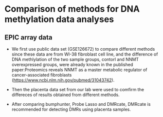 # Comparison of methods for DNA methylation data analyses

## EPIC array data

* We first use public data set (GSE126672) to compare different methods since these data are from WI-38 fibroblast cell line, and the difference of DNA methlylation of the two sample groups, contorl and NNMT overexpressed groups, were already known in the published paper:Proteomics reveals NNMT as a master metabolic regulator of cancer-associated fibroblasts (https://www.ncbi.nlm.nih.gov/pubmed/31043742).

* Then the placenta data set from our lab were used to comfirm the differeces of results obtained from different methods.

* After comparing bumphunter, Probe Lasso and DMRcate, DMRcate is recommended for detecting DMRs using placenta samples.

